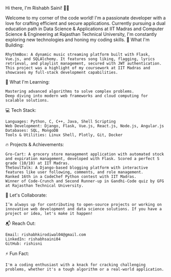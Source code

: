 Hi there, I'm Rishabh Saini! 👨‍💻

Welcome to my corner of the code world! I'm a passionate developer with a love for crafting efficient and secure applications. Currently pursuing a dual education path in Data Science & Applications at IIT Madras and Computer Science & Engineering at Rajasthan Technical University, I'm constantly exploring new technologies and honing my coding skills.
🚀 What I'm Building:

    RhythmBox: A dynamic music streaming platform built with Flask, Vue.js, and SQLAlchemy. It features song liking, flagging, lyrics retrieval, and playlist management, secured with JWT authentication. This project was a highlight of my coursework at IIT Madras and showcases my full-stack development capabilities.

🌱 What I'm Learning:

    Mastering advanced algorithms to solve complex problems.
    Deep diving into modern web frameworks and cloud computing for scalable solutions.

💻 Tech Stack:

    Languages: Python, C, C++, Java, Shell Scripting
    Web Development: Django, Flask, Vue.js, React.js, Node.js, Angular.js
    Databases: SQL, MongoDB
    Tools & Utilities: Linux Shell, Plotly, Git, Docker

🔥 Projects & Achievements:

    Gro-Cart: A grocery store management application with automated stock and expiration management, developed with Flask. Scored a perfect S grade (10/10) at IIT Madras.
    TheSoulTalk: A Django-based blogging platform with interactive features like user following, comments, and role management.
    Ranked 16th in a CodeChef Python contest with IIT Madras.
    Winner of Code-Crunch and Second Runner-up in Gandhi-Code quiz by GFG at Rajasthan Technical University.

🎯 Let's Collaborate:

    I’m always up for contributing to open-source projects or working on innovative web development and data science solutions. If you have a project or idea, let's make it happen!

📬 Reach Out:

    Email: rishabhkirodiwal04@gmail.com
    LinkedIn: rishabhsaini04
    GitHub: rishisni

⚡ Fun Fact:

    I'm a coding enthusiast with a knack for cracking challenging problems, whether it's a tough algorithm or a real-world application.
